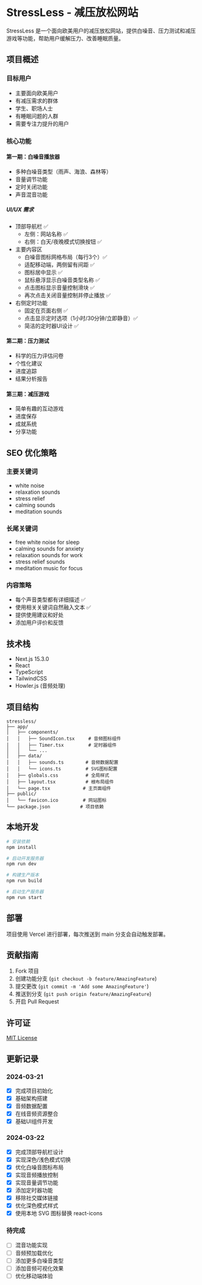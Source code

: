 # StressLess - 减压放松网站

StressLess 是一个面向欧美用户的减压放松网站，提供白噪音、压力测试和减压游戏等功能，帮助用户缓解压力、改善睡眠质量。

## 项目概述

### 目标用户
- 主要面向欧美用户
- 有减压需求的群体
- 学生、职场人士
- 有睡眠问题的人群
- 需要专注力提升的用户

### 核心功能

#### 第一期：白噪音播放器
- 多种白噪音类型（雨声、海浪、森林等）
- 音量调节功能
- 定时关闭功能
- 声音混音功能

##### UI/UX 需求
- 顶部导航栏 ✅
  - 左侧：网站名称 ✅
  - 右侧：白天/夜晚模式切换按钮 ✅
- 主要内容区
  - 白噪音图标网格布局（每行3个）✅
  - 适配移动端，两侧留有间距 ✅
  - 图标居中显示 ✅
  - 鼠标悬浮显示白噪音类型名称 ✅
  - 点击图标显示音量控制滑块 ✅
  - 再次点击关闭音量控制并停止播放 ✅
- 右侧定时功能
  - 固定在页面右侧 ✅
  - 点击显示定时选项（1小时/30分钟/立即静音）✅
  - 简洁的定时器UI设计 ✅

#### 第二期：压力测试
- 科学的压力评估问卷
- 个性化建议
- 进度追踪
- 结果分析报告

#### 第三期：减压游戏
- 简单有趣的互动游戏
- 进度保存
- 成就系统
- 分享功能

## SEO 优化策略

### 主要关键词
- white noise
- relaxation sounds
- stress relief
- calming sounds
- meditation sounds

### 长尾关键词
- free white noise for sleep
- calming sounds for anxiety
- relaxation sounds for work
- stress relief sounds
- meditation music for focus

### 内容策略
- 每个声音类型都有详细描述 ✅
- 使用相关关键词自然融入文本 ✅
- 提供使用建议和好处
- 添加用户评价和反馈

## 技术栈

- Next.js 15.3.0
- React
- TypeScript
- TailwindCSS
- Howler.js (音频处理)

## 项目结构

```
stressless/
├── app/
│   ├── components/
│   │   ├── SoundIcon.tsx     # 音频图标组件
│   │   ├── Timer.tsx         # 定时器组件
│   │   └── ...
│   ├── data/
│   │   ├── sounds.ts        # 音频数据配置
│   │   └── icons.ts         # SVG图标配置
│   ├── globals.css          # 全局样式
│   ├── layout.tsx           # 根布局组件
│   └── page.tsx            # 主页面组件
├── public/
│   └── favicon.ico         # 网站图标
└── package.json           # 项目依赖
```

## 本地开发

```bash
# 安装依赖
npm install

# 启动开发服务器
npm run dev

# 构建生产版本
npm run build

# 启动生产服务器
npm run start
```

## 部署

项目使用 Vercel 进行部署，每次推送到 main 分支会自动触发部署。

## 贡献指南

1. Fork 项目
2. 创建功能分支 (`git checkout -b feature/AmazingFeature`)
3. 提交更改 (`git commit -m 'Add some AmazingFeature'`)
4. 推送到分支 (`git push origin feature/AmazingFeature`)
5. 开启 Pull Request

## 许可证

[MIT License](LICENSE)

## 更新记录

### 2024-03-21
- [x] 完成项目初始化
- [x] 基础架构搭建
- [x] 音频数据配置
- [x] 在线音频资源整合
- [x] 基础UI组件开发

### 2024-03-22
- [x] 完成顶部导航栏设计
- [x] 实现深色/浅色模式切换
- [x] 优化白噪音图标布局
- [x] 实现音频播放控制
- [x] 实现音量调节功能
- [x] 添加定时器功能
- [x] 移除社交媒体链接
- [x] 优化深色模式样式
- [x] 使用本地 SVG 图标替换 react-icons

### 待完成
- [ ] 混音功能实现
- [ ] 音频预加载优化
- [ ] 添加更多白噪音类型
- [ ] 添加音频可视化效果
- [ ] 优化移动端体验
